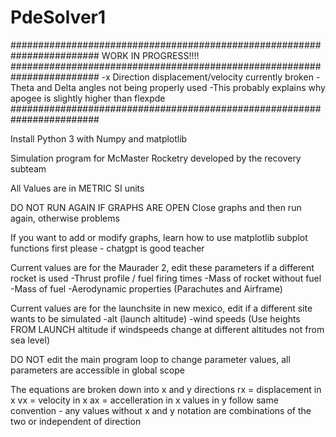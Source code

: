 # PdeSolver1
########################################################################
                    WORK IN PROGRESS!!!!
########################################################################
-x Direction displacement/velocity currently broken
    -Theta and Delta angles not being properly used
    -This probably explains why apogee is slightly higher than flexpde
########################################################################



Install Python 3 with Numpy and matplotlib

Simulation program for McMaster Rocketry developed by the recovery subteam

All Values are in METRIC SI units

DO NOT RUN AGAIN IF GRAPHS ARE OPEN
Close graphs and then run again, otherwise problems

If you want to add or modify graphs, learn how to use matplotlib subplot functions first please - chatgpt is good teacher

Current values are for the Maurader 2, edit these parameters if a different rocket is used
    -Thrust profile / fuel firing times
    -Mass of rocket without fuel
    -Mass of fuel 
    -Aerodynamic properties (Parachutes and Airframe)

Current values are for the launchsite in new mexico, edit if a different site wants to be simulated
    -alt (launch altitude)
    -wind speeds (Use heights FROM LAUNCH altitude if windspeeds change at different altitudes not from sea level)

DO NOT edit the main program loop to change parameter values, all parameters are accessible in global scope


The equations are broken down into x and y directions
    rx = displacement in x
    vx = velocity in x
    ax = accelleration in x
    values in y follow same convention - any values without x and y notation are combinations of the two or independent of direction
